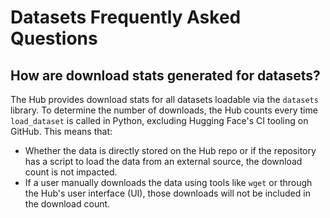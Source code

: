 # Datasets Frequently Asked Questions

## How are download stats generated for datasets?

The Hub provides download stats for all datasets loadable via the `datasets` library. To determine the number of downloads, the Hub counts every time `load_dataset` is called in Python, excluding Hugging Face's CI tooling on GitHub. This means that:

* Whether the data is directly stored on the Hub repo or if the repository has a script to load the data from an external source, the download count is not impacted.
* If a user manually downloads the data using tools like `wget` or through the Hub's user interface (UI), those downloads will not be included in the download count.